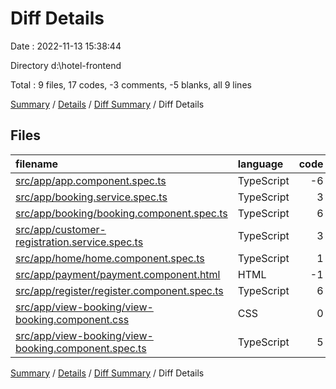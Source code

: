 # Diff Details

Date : 2022-11-13 15:38:44

Directory d:\\hotel-frontend

Total : 9 files,  17 codes, -3 comments, -5 blanks, all 9 lines

[Summary](results.md) / [Details](details.md) / [Diff Summary](diff.md) / Diff Details

## Files
| filename | language | code | comment | blank | total |
| :--- | :--- | ---: | ---: | ---: | ---: |
| [src/app/app.component.spec.ts](/src/app/app.component.spec.ts) | TypeScript | -6 | 0 | 1 | -5 |
| [src/app/booking.service.spec.ts](/src/app/booking.service.spec.ts) | TypeScript | 3 | 0 | -1 | 2 |
| [src/app/booking/booking.component.spec.ts](/src/app/booking/booking.component.spec.ts) | TypeScript | 6 | 0 | -2 | 4 |
| [src/app/customer-registration.service.spec.ts](/src/app/customer-registration.service.spec.ts) | TypeScript | 3 | 0 | -1 | 2 |
| [src/app/home/home.component.spec.ts](/src/app/home/home.component.spec.ts) | TypeScript | 1 | 0 | 0 | 1 |
| [src/app/payment/payment.component.html](/src/app/payment/payment.component.html) | HTML | -1 | 0 | 0 | -1 |
| [src/app/register/register.component.spec.ts](/src/app/register/register.component.spec.ts) | TypeScript | 6 | 0 | -1 | 5 |
| [src/app/view-booking/view-booking.component.css](/src/app/view-booking/view-booking.component.css) | CSS | 0 | -3 | 0 | -3 |
| [src/app/view-booking/view-booking.component.spec.ts](/src/app/view-booking/view-booking.component.spec.ts) | TypeScript | 5 | 0 | -1 | 4 |

[Summary](results.md) / [Details](details.md) / [Diff Summary](diff.md) / Diff Details